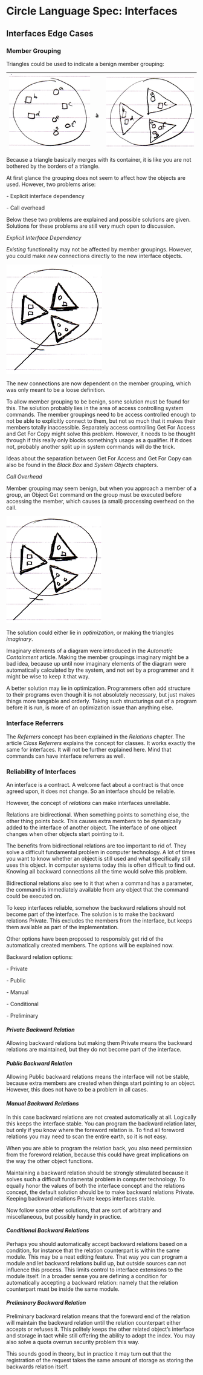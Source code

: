 ﻿Circle Language Spec: Interfaces
================================

Interfaces Edge Cases
---------------------

### **Member Grouping**
Triangles could be used to indicate a benign member grouping:


|![](images/3.%20Interfaces%20Edge%20Cases.001.png)|` `à|![](images/3.%20Interfaces%20Edge%20Cases.002.png)|
| :- | :- | :- |

Because a triangle basically merges with its container, it is like you are not bothered by the borders of a triangle.

At first glance the grouping does not seem to affect how the objects are used. However, two problems arise:

\- Explicit interface dependency

\- Call overhead

Below these two problems are explained and possible solutions are given. Solutions for these problems are still very much open to discussion.

*Explicit Interface Dependency*

*Existing* functionality may not be affected by member groupings. However, you could make *new* connections directly to the new interface objects.

![](images/3.%20Interfaces%20Edge%20Cases.003.png)

The new connections are now dependent on the member grouping, which was only meant to be a loose definition.

To allow member grouping to be benign, some solution must be found for this. The solution probably lies in the area of access controlling system commands. The member groupings need to be access controlled enough to not be able to explicitly connect to them, but not so much that it makes their members totally inaccessible. Separately access controlling Get For Access and Get For Copy might solve this problem. However, it needs to be thought through if this really only blocks something’s usage as a qualifier. If it does not, probably another split up in system commands will do the trick.

Ideas about the separation between Get For Access and Get For Copy can also be found in the *Black Box* and *System Objects* chapters.

*Call Overhead*

Member grouping may seem benign, but when you approach a member of a group, an Object Get command on the group must be executed before accessing the member, which causes (a small) processing overhead on the call.

![](images/3.%20Interfaces%20Edge%20Cases.004.png)

The solution could either lie in *optimization*, or making the triangles *imaginary*.

Imaginary elements of a diagram were introduced in the *Automatic Containment* article. Making the member groupings imaginary might be a bad idea, because up until now imaginary elements of the diagram were automatically calculated by the system, and not set by a programmer and it might be wise to keep it that way.

A better solution may lie in optimization. Programmers often add structure to their programs even though it is not absolutely necessary, but just makes things more tangable and orderly. Taking such structurings out of a program before it is run, is more of an optimization issue than anything else.
### **Interface Referrers**
The *Referrers* concept has been explained in the *Relations* chapter. The article *Class Referrers* explains the concept for classes. It works exactly the same for interfaces. It will not be further explained here. Mind that commands can have interface referrers as well.
### **Reliability of Interfaces**
An interface is a contract. A welcome fact about a contract is that once agreed upon, it does not change. So an interface should be reliable.

However, the concept of *relations* can make interfaces unreliable.

Relations are bidirectional. When something points to something else, the other thing points back. This causes extra members to be dynamically added to the interface of another object. The interface of one object changes when other objects start pointing to it.

The benefits from bidirectional relations are too important to rid of. They solve a difficult fundamental problem in computer technology. A lot of times you want to know whether an object is still used and what specifically still uses this object. In computer systems today this is often difficult to find out. Knowing all backward connections all the time would solve this problem.

Bidirectional relations also see to it that when a command has a parameter, the command is immediately available from any object that the command could be executed on.

To keep interfaces reliable, somehow the backward relations should not become part of the interface. The solution is to make the backward relations Private. This excludes the members from the interface, but keeps them available as part of the implementation. 

Other options have been proposed to responsibly get rid of the automatically created members. The options will be explained now.

Backward relation options:

\- Private

\- Public

\- Manual

\- Conditional 

\- Preliminary
#### *Private Backward Relation*
Allowing backward relations but making them Private means the backward relations are maintained, but they do not become part of the interface.
#### *Public Backward Relation*
Allowing Public backward relations means the interface will not be stable, because extra members are created when things start pointing to an object. However, this does not have to be a problem in all cases.
#### *Manual Backward Relations*
In this case backward relations are not created automatically at all. Logically this keeps the interface stable. You can program the backward relation later, but only if you know where the foreword relation is. To find all foreword relations you may need to scan the entire earth, so it is not easy.

When you are able to program the relation back, you also need permission from the foreword relation, because this could have great implications on the way the other object functions.

Maintaining a backward relation should be strongly stimulated because it solves such a difficult fundamental problem in computer technology. To equally honor the values of both the interface concept and the relations concept, the default solution should be to make backward relations Private. Keeping backward relations Private keeps interfaces stable.

Now follow some other solutions, that are sort of arbitrary and miscellaneous, but possibly handy in practice.
#### *Conditional Backward Relations*
Perhaps you should automatically accept backward relations based on a condition, for instance that the relation counterpart is within the same module. This may be a neat editing feature. That way you can program a module and let backward relations build up, but outside sources can not influence this process. This limits control to interface extensions to the module itself. In a broader sense you are defining a condition for automatically accepting a backward relation: namely that the relation counterpart must be inside the same module.
#### *Preliminary Backward Relation*
Preliminary backward relation means that the foreward end of the relation will maintain the backward relation until the relation counterpart either accepts or refuses it. This politely keeps the other related object’s interface and storage in tact while still offering the ability to adopt the index. You may also solve a quota overrun security problem this way.

This sounds good in theory, but in practice it may turn out that the registration of the request takes the same amount of storage as storing the backwards relation itself.

